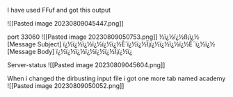I have used FFuf and got this output

![[Pasted image 20230809045447.png]]

port 33060 
![[Pasted image 20230809050753.png]]
½ï¿½ï¿½ß¡ï¿½
[Message Subject] ï¿½ï¿½ï¿½ï¿½ï¿½ï¿½È´ï¿½ï¿½Ï¡ï¿½ï¿½ï¿½ï¿½È¯ï¿½ï¿½
[Message Body] ï¿½ï¿½ï¿½ï¿½ï¿½ï¿½Ï¡ï¿½ï¿


Server-status
![[Pasted image 20230809045604.png]]

When i changed the dirbusting input file i got one more tab named academy
![[Pasted image 20230809050052.png]]


